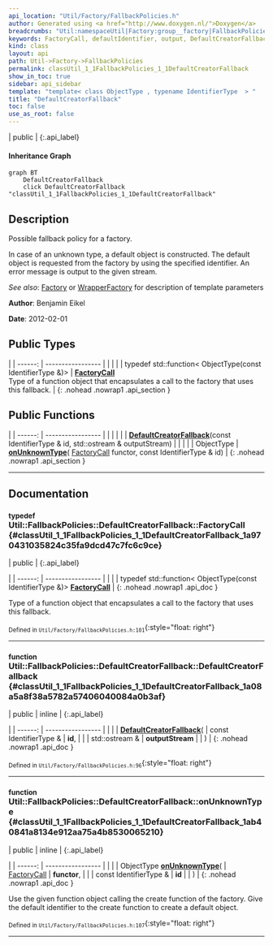 ```yaml
---
api_location: "Util/Factory/FallbackPolicies.h"
author: Generated using <a href="http://www.doxygen.nl/">Doxygen</a>
breadcrumbs: "Util:namespaceUtil|Factory:group__factory|FallbackPolicies:namespaceUtil_1_1FallbackPolicies"
keywords: FactoryCall, defaultIdentifier, output, DefaultCreatorFallback, onUnknownType
kind: class
layout: api
path: Util->Factory->FallbackPolicies
permalink: classUtil_1_1FallbackPolicies_1_1DefaultCreatorFallback
show_in_toc: true
sidebar: api_sidebar
template: "template< class ObjectType , typename IdentifierType  > "
title: "DefaultCreatorFallback"
toc: false
use_as_root: false
---
```


| public |
{:.api_label}

#### Inheritance Graph

```mermaid
graph BT
	DefaultCreatorFallback
	click DefaultCreatorFallback "classUtil_1_1FallbackPolicies_1_1DefaultCreatorFallback"
```

## Description

Possible fallback policy for a factory.

In case of an unknown type, a default object is constructed. The default object is requested from the factory by using the specified identifier. An error message is output to the given stream.



*See also*:  [Factory](classUtil_1_1Factory) or [WrapperFactory](classUtil_1_1WrapperFactory) for description of template parameters



**Author**: Benjamin Eikel



**Date**: 2012-02-01





## Public Types

|
| ------: | ----------------- |
|  | |
| typedef std::function< ObjectType(const IdentifierType &)> | **[FactoryCall](#classUtil_1_1FallbackPolicies_1_1DefaultCreatorFallback_1a970431035824c35fa9dcd47c7fc6c9ce)**  <br/> Type of a function object that encapsulates a call to the factory that uses this fallback. |
{: .nohead .nowrap1 .api_section }


## Public Functions

|
| ------: | ----------------- |
|  | |
|  | **[DefaultCreatorFallback](#classUtil_1_1FallbackPolicies_1_1DefaultCreatorFallback_1a08a5a8f38a5782a57406040084a0b3af)**(const IdentifierType & id, std::ostream & outputStream) |
|  | |
| ObjectType | **[onUnknownType](#classUtil_1_1FallbackPolicies_1_1DefaultCreatorFallback_1ab40841a8134e912aa75a4b8530065210)**( [FactoryCall](classUtil_1_1FallbackPolicies_1_1DefaultCreatorFallback#classUtil_1_1FallbackPolicies_1_1DefaultCreatorFallback_1a970431035824c35fa9dcd47c7fc6c9ce)  functor, const IdentifierType & id) |
{: .nohead .nowrap1 .api_section }


-------------------------------------------------------------------

## Documentation

### <small>typedef</small><br/> Util::FallbackPolicies::DefaultCreatorFallback::FactoryCall {#classUtil_1_1FallbackPolicies_1_1DefaultCreatorFallback_1a970431035824c35fa9dcd47c7fc6c9ce}

| public |
{:.api_label}

|
| ------: | ----------------- |
|  |
| typedef std::function< ObjectType(const IdentifierType &)> **[FactoryCall](#classUtil_1_1FallbackPolicies_1_1DefaultCreatorFallback_1a970431035824c35fa9dcd47c7fc6c9ce)**  |
{: .nohead .nowrap1 .api_doc }

Type of a function object that encapsulates a call to the factory that uses this fallback.





<sub>Defined in `Util/Factory/FallbackPolicies.h:101`</sub>{:style="float: right"}

-------------------------------------------------------------------

### <small>function</small><br/> Util::FallbackPolicies::DefaultCreatorFallback::DefaultCreatorFallback {#classUtil_1_1FallbackPolicies_1_1DefaultCreatorFallback_1a08a5a8f38a5782a57406040084a0b3af}

| public | inline |
{:.api_label}

|
| ------: | ----------------- |
|  |
|  **[DefaultCreatorFallback](#classUtil_1_1FallbackPolicies_1_1DefaultCreatorFallback_1a08a5a8f38a5782a57406040084a0b3af)**( | const IdentifierType & | **id**, |
| | std::ostream & | **outputStream** |
|   ) |
{: .nohead .nowrap1 .api_doc }





<sub>Defined in `Util/Factory/FallbackPolicies.h:96`</sub>{:style="float: right"}

-------------------------------------------------------------------

### <small>function</small><br/> Util::FallbackPolicies::DefaultCreatorFallback::onUnknownType {#classUtil_1_1FallbackPolicies_1_1DefaultCreatorFallback_1ab40841a8134e912aa75a4b8530065210}

| public | inline |
{:.api_label}

|
| ------: | ----------------- |
|  |
| ObjectType **[onUnknownType](#classUtil_1_1FallbackPolicies_1_1DefaultCreatorFallback_1ab40841a8134e912aa75a4b8530065210)**( |  [FactoryCall](classUtil_1_1FallbackPolicies_1_1DefaultCreatorFallback#classUtil_1_1FallbackPolicies_1_1DefaultCreatorFallback_1a970431035824c35fa9dcd47c7fc6c9ce)  | **functor**, |
| | const IdentifierType & | **id** |
|   ) |
{: .nohead .nowrap1 .api_doc }



Use the given function object calling the create function of the factory. Give the default identifier to the create function to create a default object.



<sub>Defined in `Util/Factory/FallbackPolicies.h:107`</sub>{:style="float: right"}

-------------------------------------------------------------------

